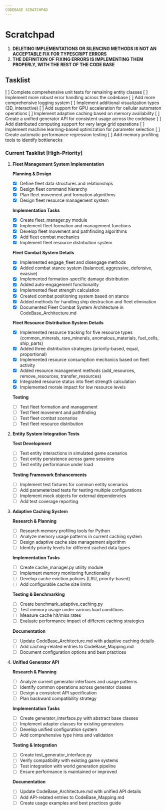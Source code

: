 ```yaml
---
CODEBASE SCRATCHPAD
---
```


# Scratchpad

1. **DELETING IMPLEMENTATIONS OR SILENCING METHODS IS NOT AN ACCEPTABLE FIX FOR TYPESCRIPT ERRORS**
2. **THE DEFINITION OF FIXING ERRORS IS IMPLEMENTING THEM PROPERLY, WITH THE REST OF THE CODE BASE**

## Tasklist

[ ] Complete comprehensive unit tests for remaining entity classes
[ ] Implement more robust error handling across the codebase
[ ] Add more comprehensive logging system
[ ] Implement additional visualization types (3D, interactive)
[ ] Add support for GPU acceleration for cellular automaton operations
[ ] Implement adaptive caching based on memory availability
[ ] Create a unified generator API for consistent usage across the codebase
[ ] Add distributed computing support for very large grid operations
[ ] Implement machine learning-based optimization for parameter selection
[ ] Create automatic performance regression testing
[ ] Add memory profiling tools to identify bottlenecks

### Current Tasklist [High-Priority]

1. **Fleet Management System Implementation**

   **Planning & Design**
   - [X] Define fleet data structures and relationships
   - [X] Design fleet command hierarchy
   - [X] Plan fleet movement and formation algorithms
   - [X] Design fleet resource management system

   **Implementation Tasks**
   - [X] Create fleet_manager.py module
   - [X] Implement fleet formation and management functions
   - [X] Develop fleet movement and pathfinding algorithms
   - [X] Add fleet combat mechanics
   - [X] Implement fleet resource distribution system
   
   **Fleet Combat System Details**
   - [X] Implemented engage_fleet and disengage methods
   - [X] Added combat stance system (balanced, aggressive, defensive, evasive)
   - [X] Implemented formation-specific damage distribution
   - [X] Added auto-engagement functionality
   - [X] Implemented fleet strength calculation
   - [X] Created combat positioning system based on stance
   - [X] Added methods for handling ship destruction and fleet elimination
   - [X] Documented Fleet Combat System Architecture in CodeBase_Architecture.md
   
   **Fleet Resource Distribution System Details**
   - [X] Implemented resource tracking for five resource types (common_minerals, rare_minerals, anomalous_materials, fuel_cells, ship_parts)
   - [X] Added three distribution strategies (priority-based, equal, proportional)
   - [X] Implemented resource consumption mechanics based on fleet activity
   - [X] Added resource management methods (add_resources, remove_resources, transfer_resources)
   - [X] Integrated resource status into fleet strength calculation
   - [X] Implemented morale impact for low resource levels

   **Testing**
   - [ ] Test fleet formation and management
   - [ ] Test fleet movement and pathfinding
   - [ ] Test fleet combat scenarios
   - [ ] Test fleet resource distribution

2. **Entity System Integration Tests**

   **Test Development**
   - [ ] Test entity interactions in simulated game scenarios
   - [ ] Test entity persistence across game sessions
   - [ ] Test entity performance under load

   **Testing Framework Enhancements**
   - [ ] Implement test fixtures for common entity scenarios
   - [ ] Add parameterized tests for testing multiple configurations
   - [ ] Implement mock objects for external dependencies
   - [ ] Add test coverage reporting

3. **Adaptive Caching System**

   **Research & Planning**
   - [ ] Research memory profiling tools for Python
   - [ ] Analyze memory usage patterns in current caching system
   - [ ] Design adaptive cache size management algorithm
   - [ ] Identify priority levels for different cached data types

   **Implementation Tasks**
   - [ ] Create cache_manager.py utility module
   - [ ] Implement memory monitoring functionality
   - [ ] Develop cache eviction policies (LRU, priority-based)
   - [ ] Add configurable cache size limits

   **Testing & Benchmarking**
   - [ ] Create benchmark_adaptive_caching.py
   - [ ] Test memory usage under various load conditions
   - [ ] Measure cache hit/miss rates
   - [ ] Evaluate performance impact of different caching strategies

   **Documentation**
   - [ ] Update CodeBase_Architecture.md with adaptive caching details
   - [ ] Add caching-related entries to CodeBase_Mapping.md
   - [ ] Document configuration options and best practices

4. **Unified Generator API**

   **Research & Planning**
   - [ ] Analyze current generator interfaces and usage patterns
   - [ ] Identify common operations across generator classes
   - [ ] Design a consistent API specification
   - [ ] Plan backward compatibility strategy

   **Implementation Tasks**
   - [ ] Create generator_interface.py with abstract base classes
   - [ ] Implement adapter classes for existing generators
   - [ ] Develop unified configuration system
   - [ ] Add comprehensive type hints and validation

   **Testing & Integration**
   - [ ] Create test_generator_interface.py
   - [ ] Verify compatibility with existing game systems
   - [ ] Test integration with world generation pipeline
   - [ ] Ensure performance is maintained or improved

   **Documentation**
   - [ ] Update CodeBase_Architecture.md with unified API details
   - [ ] Add API-related entries to CodeBase_Mapping.md
   - [ ] Create usage examples and best practices guide
